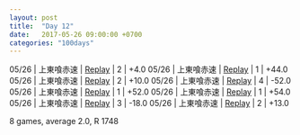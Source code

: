 ```yaml
---
layout: post
title:  "Day 12"
date:   2017-05-26 09:00:00 +0700
categories: "100days"
---
```

05/26 | 上東喰赤速 | <a href="http://tenhou.net/0/?log=2017052613gm-00c1-0000-97c244ed&tw=0">Replay</a> | 2 | +4.0
05/26 | 上東喰赤速 | <a href="http://tenhou.net/0/?log=2017052617gm-00c1-0000-59e6a52f&tw=3">Replay</a> | 1 | +44.0
05/26 | 上東喰赤速 | <a href="http://tenhou.net/0/?log=2017052618gm-00c1-0000-1cdf1bcc&tw=0">Replay</a> | 2 | +10.0
05/26 | 上東喰赤速 | <a href="http://tenhou.net/0/?log=2017052701gm-00c1-0000-560c8887&tw=3">Replay</a> | 4 | -52.0 
05/26 | 上東喰赤速 | <a href="http://tenhou.net/0/?log=2017052701gm-00c1-0000-a8dfb819&tw=3">Replay</a> | 1 | +52.0 
05/26 | 上東喰赤速 | <a href="http://tenhou.net/0/?log=2017052701gm-00c1-0000-f17076d3&tw=0">Replay</a> | 1 | +54.0 
05/26 | 上東喰赤速 | <a href="http://tenhou.net/0/?log=2017052701gm-00c1-0000-a46502a2&tw=0">Replay</a> | 3 | -18.0 
05/26 | 上東喰赤速 | <a href="http://tenhou.net/0/?log=2017052702gm-00c1-0000-9a09f18c&tw=2">Replay</a> | 2 | +13.0 



8 games, average 2.0, R 1748

